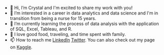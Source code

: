- 👋 Hi, I’m Crystal and I'm excited to share my work with you!
- 👀 I’m interested in a career in data analytics and data science and I'm in transition from being a nurse for 15 years.
- 🌱 I’m currently learning the process of data analysis with the application of SQL, Excel, Tableau, and R.
- 💞️ I love good food, traveling, and time spent with family.
- 📫 How to reach me [LinkedIn](https://www.linkedin.com/in/crystalmbelton/) [Twitter](https://twitter.com/crystal_theSQL). You can also check out my page on [Kaggle](https://www.kaggle.com/crystalbel).

<!---
cmarie-bel/cmarie-bel is a ✨ special ✨ repository because its `README.md` (this file) appears on your GitHub profile.
You can click the Preview link to take a look at your changes.
--->
